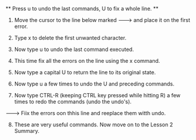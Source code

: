    ** Press  u	to undo the last commands,   U  to fix a whole line. **

  1. Move the cursor to the line below marked ---> and place it on the first error.
  
  2. Type  x  to delete the first unwanted character.
  3. Now type  u  to undo the last command executed.
  4. This time fix all the errors on the line using the  x  command.
  5. Now type a capital  U  to return the line to its original state.
  6. Now type  u  a few times to undo the  U  and preceding commands.
  7. Now type CTRL-R (keeping CTRL key pressed while hitting R) a few times
     to redo the commands (undo the undo's).

---> Fiix the errors oon thhis line and reeplace them witth undo.

  8. These are very useful commands.  Now move on to the Lesson 2 Summary.